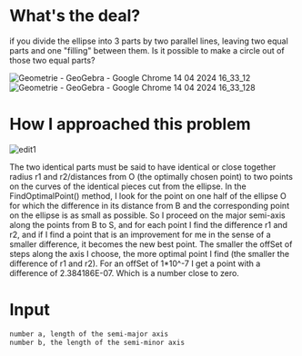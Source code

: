 # What's the deal?
if you divide the ellipse into 3 parts by two parallel lines, leaving two equal parts and one "filling" between them. Is it possible to make a circle out of those two equal parts?

![Geometrie - GeoGebra - Google Chrome 14 04 2024 16_33_12](https://github.com/Otasmacour/EllipseToCircle/assets/111227700/490fa3f7-d7c8-4c7c-bab5-bc70f51b2d98)
![Geometrie - GeoGebra - Google Chrome 14 04 2024 16_33_128](https://github.com/Otasmacour/EllipseToCircle/assets/111227700/3aa76e4c-0216-4fcb-a6a6-924f55404448)
# How I approached this problem

![edit1](https://github.com/Otasmacour/EllipseToCircle/assets/111227700/6d724677-694f-41d5-ac65-68cde51d1d7e)

The two identical parts must be said to have identical or close together radius r1 and r2/distances from O (the optimally chosen point) to two points on the curves of the identical pieces cut from the ellipse. 
In the FindOptimalPoint() method, I look for the point on one half of the ellipse O for which the difference in its distance from B and the corresponding point on the ellipse is as small as possible. So I proceed on the major semi-axis along the points from B to S, and for each point I find the difference r1 and r2, and if I find a point that is an improvement for me in the sense of a smaller difference, it becomes the new best point. The smaller the offSet of steps along the axis I choose, the more optimal point I find (the smaller the difference of r1 and r2). For an offSet of 1*10^-7 I get a point with a difference of 2.384186E-07. Which is a number close to zero.

# Input
```txt
number a, length of the semi-major axis
number b, the length of the semi-minor axis
```
